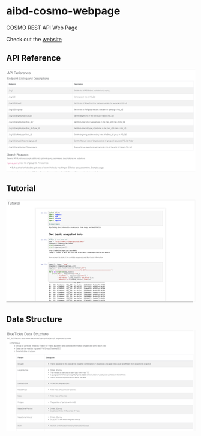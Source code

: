 # aibd-cosmo-webpage
COSMO REST API Web Page

Check out the [website](http://bluetides.psc.edu)
## API Reference
![Alt text](readme-pic/api-reference.png?raw=true "api-reference")
## Tutorial
![Alt text](readme-pic/tutorial.png?raw=true "api-tutorial")
## Data Structure
![Alt text](readme-pic/data-structure.png?raw=true "data-structure")

